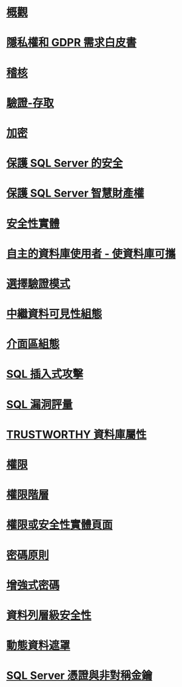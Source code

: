 # [概觀](security-center-for-sql-server-database-engine-and-azure-sql-database.md)  
# [隱私權和 GDPR 需求白皮書](microsoft-sql-and-the-gdpr-requirements.md) 
# [稽核](../../relational-databases/security/auditing/sql-server-audit-database-engine.md)
# [驗證-存取](../../relational-databases/security/authentication-access/getting-started-with-database-engine-permissions.md)
# [加密](../../relational-databases/security/encryption/sql-server-encryption.md)
# [保護 SQL Server 的安全](securing-sql-server.md)  
# [保護 SQL Server 智慧財產權](protecting-your-sql-server-intellectual-property.md)  
# [安全性實體](securables.md)  
# [自主的資料庫使用者 - 使資料庫可攜](contained-database-users-making-your-database-portable.md)  
# [選擇驗證模式](choose-an-authentication-mode.md)  
# [中繼資料可見性組態](metadata-visibility-configuration.md)  
# [介面區組態](surface-area-configuration.md)  
# [SQL 插入式攻擊](sql-injection.md)
# [SQL 漏洞評量](sql-vulnerability-assessment.md)  
# [TRUSTWORTHY 資料庫屬性](trustworthy-database-property.md)  
# [權限](permissions-database-engine.md)  
# [權限階層](permissions-hierarchy-database-engine.md)  
# [權限或安全性實體頁面](permissions-or-securables-page.md)  
# [密碼原則](password-policy.md)  
# [增強式密碼](strong-passwords.md)  
# [資料列層級安全性](row-level-security.md)  
# [動態資料遮罩](dynamic-data-masking.md)  
# [SQL Server 憑證與非對稱金鑰](sql-server-certificates-and-asymmetric-keys.md)  

